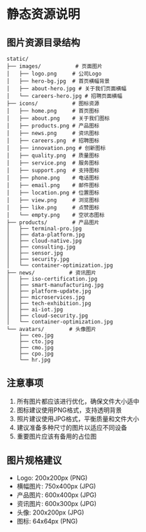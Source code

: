 # 静态资源说明

## 图片资源目录结构

```
static/
├── images/           # 页面图片
│   ├── logo.png     # 公司Logo
│   ├── hero-bg.jpg  # 首页横幅背景
│   ├── about-hero.jpg # 关于我们页面横幅
│   └── careers-hero.jpg # 招聘页面横幅
├── icons/           # 图标资源
│   ├── home.png     # 首页图标
│   ├── about.png    # 关于我们图标
│   ├── products.png # 产品图标
│   ├── news.png     # 资讯图标
│   ├── careers.png  # 招聘图标
│   ├── innovation.png # 创新图标
│   ├── quality.png  # 质量图标
│   ├── service.png  # 服务图标
│   ├── support.png  # 支持图标
│   ├── phone.png    # 电话图标
│   ├── email.png    # 邮件图标
│   ├── location.png # 位置图标
│   ├── view.png     # 浏览图标
│   ├── like.png     # 点赞图标
│   └── empty.png    # 空状态图标
├── products/        # 产品图片
│   ├── terminal-pro.jpg
│   ├── data-platform.jpg
│   ├── cloud-native.jpg
│   ├── consulting.jpg
│   ├── sensor.jpg
│   ├── security.jpg
│   └── container-optimization.jpg
├── news/           # 资讯图片
│   ├── iso-certification.jpg
│   ├── smart-manufacturing.jpg
│   ├── platform-update.jpg
│   ├── microservices.jpg
│   ├── tech-exhibition.jpg
│   ├── ai-iot.jpg
│   ├── cloud-security.jpg
│   └── container-optimization.jpg
└── avatars/        # 头像图片
    ├── ceo.jpg
    ├── cto.jpg
    ├── cmo.jpg
    ├── cpo.jpg
    └── hr.jpg
```

## 注意事项

1. 所有图片都应该进行优化，确保文件大小适中
2. 图标建议使用PNG格式，支持透明背景
3. 照片建议使用JPG格式，平衡质量和文件大小
4. 建议准备多种尺寸的图片以适应不同设备
5. 重要图片应该有备用的占位图

## 图片规格建议

- Logo: 200x200px (PNG)
- 横幅图片: 750x400px (JPG)
- 产品图片: 600x400px (JPG)
- 资讯图片: 600x300px (JPG)
- 头像: 200x200px (JPG)
- 图标: 64x64px (PNG)
